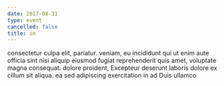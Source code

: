 ```yaml
---
date: 2017-08-31
type: event
cancelled: false
title: in
---
```

consectetur culpa elit, pariatur. veniam, eu incididunt qui ut enim aute officia sint nisi aliquip eiusmod fugiat reprehenderit quis amet, voluptate magna consequat. dolore proident, Excepteur deserunt laboris dolore ex cillum sit aliqua. ea sed adipiscing exercitation in ad Duis ullamco